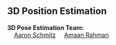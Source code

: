 ## 3D Position Estimation

  **3D Pose Estimation Team:**  
&nbsp;&nbsp;&nbsp;&nbsp;[Aaron Schmitz](mailto:aaron.schmitz@cooper.edu)
&nbsp;&nbsp;&nbsp;&nbsp;[Amaan Rahman](mailto:amaan.rahman@cooper.edu)   
